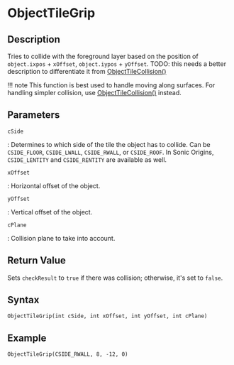 # ObjectTileGrip

## Description
Tries to collide with the foreground layer based on the position of `object.ixpos` + `xOffset`, `object.iypos` + `yOffset`.
TODO: this needs a better description to differentiate it from [ObjectTileCollision()](ObjectTileCollision.md)

!!! note
    This function is best used to handle moving along surfaces. For handling simpler collision, use [ObjectTileCollision()](ObjectTileCollision.md) instead.

## Parameters
`cSide`

:   Determines to which side of the tile the object has to collide. Can be `CSIDE_FLOOR`, `CSIDE_LWALL`, `CSIDE_RWALL`, or `CSIDE_ROOF`. In Sonic Origins, `CSIDE_LENTITY` and `CSIDE_RENTITY` are available as well.

`xOffset`

:   Horizontal offset of the object.

`yOffset`

:   Vertical offset of the object.

`cPlane`

:   Collision plane to take into account.

## Return Value
Sets `checkResult` to `true` if there was collision; otherwise, it's set to `false`.

## Syntax
```
ObjectTileGrip(int cSide, int xOffset, int yOffset, int cPlane)
```

## Example
```
ObjectTileGrip(CSIDE_RWALL, 8, -12, 0)
```
